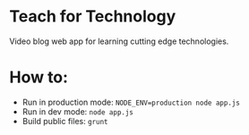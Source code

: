 Teach for Technology
============

Video blog web app for learning cutting edge technologies.

How to:
===
 * Run in production mode: ```NODE_ENV=production node app.js```
 * Run in dev mode: ```node app.js```
 * Build public files: ```grunt```
